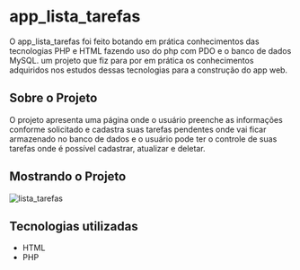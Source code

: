 # app_lista_tarefas

O app_lista_tarefas foi feito botando em prática conhecimentos das tecnologias PHP e HTML fazendo uso do php com PDO e o banco de dados MySQL. um projeto que fiz para por em prática os conhecimentos adquiridos nos estudos dessas tecnologias para a construção do app web.

## Sobre o Projeto

O projeto apresenta uma página onde o usuário preenche as informações conforme solicitado e cadastra suas tarefas pendentes onde vai ficar armazenado no banco de dados e o usuário pode ter o controle de suas tarefas onde é possível cadastrar, atualizar e deletar.

## Mostrando o Projeto
![lista_tarefas](https://user-images.githubusercontent.com/106271823/195663851-dede73af-d023-41d2-9fdd-5bade3a03c9b.gif)
## Tecnologias utilizadas

- HTML
- PHP

